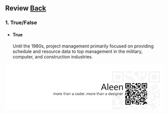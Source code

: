 ## Review	[Back](./../projectManagement.md)

### 1. True/False

- <h4>True</h4> Until the 1980s, project management primarily focused on providing schedule and resource data to top management in the military, computer, and construction industries.

<a href="http://aleen42.github.io/" target="_blank" ><img src="./../../pic/tail.gif"></a>
